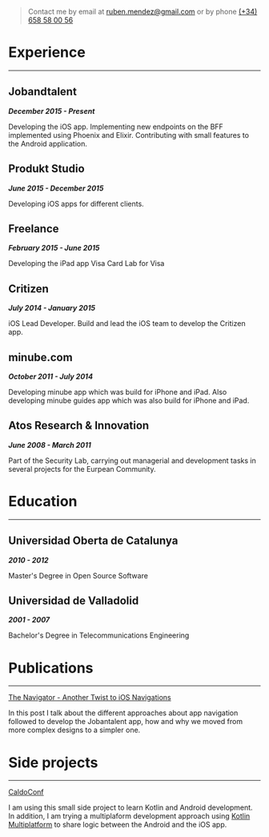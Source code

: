 > Contact me by email at [ruben.mendez@gmail.com](mailto:ruben.mendez@gmail.com) or by phone [(+34) 658 58 00 56](tel:+34658580056)

# Experience

---

## Jobandtalent

_**December 2015 - Present**_

Developing the iOS app.
Implementing new endpoints on the BFF implemented using Phoenix and Elixir.
Contributing with small features to the Android application.

## Produkt Studio

_**June 2015 - December 2015**_

Developing iOS apps for different clients.

## Freelance

_**February 2015 - June 2015**_

Developing the iPad app Visa Card Lab for Visa

## Critizen

_**July 2014 - January 2015**_

iOS Lead Developer. Build and lead the iOS team to develop the Critizen app.

## minube.com

_**October 2011 - July 2014**_

Developing minube app which was build for iPhone and iPad. Also developing minube guides app which was also build for iPhone and iPad.

## Atos Research & Innovation

_**June 2008 - March 2011**_

Part of the Security Lab, carrying out managerial and development tasks in several projects for the Eurpean Community.

# Education

---

## Universidad Oberta de Catalunya

_**2010 - 2012**_

Master's Degree in Open Source Software

## Universidad de Valladolid

_**2001 - 2007**_

Bachelor's Degree in Telecommunications Engineering

# Publications

---

[The Navigator - Another Twist to iOS Navigations](https://jobandtalent.engineering/the-navigator-420b24fc57da?source=friends_link&sk=a0dbbedd3f087f0750a3cdc072e679d3)

In this post I talk about the different approaches about app navigation followed to develop the Jobantalent app, how and why we moved from more complex designs to a simpler one.

# Side projects

---

[CaldoConf](https://github.com/caldofran/caldoconf-mobile)

I am using this small side project to learn Kotlin and Android development. In addition, I am trying a multiplaform development approach using [Kotlin Multiplatform](https://kotlinlang.org/lp/mobile/) to share logic between the Android and the iOS app.
